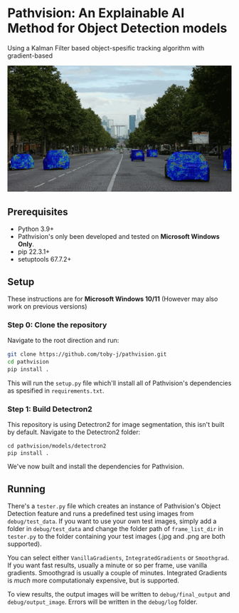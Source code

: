 # Pathvision: An Explainable AI Method for Object Detection models

Using a Kalman Filter based object-spesific tracking algorithm with gradient-based 

![Pathvision gif demo](docs/assets/demo.gif)

## Prerequisites
- Python 3.9+
- Pathvision's only been developed and tested on **Microsoft Windows Only**.
- pip 22.3.1+
- setuptools 67.7.2+

## Setup
These instructions are for **Microsoft Windows 10/11** (However may also work on previous versions)

### **Step 0: Clone the repository**
Navigate to the root direction and run:
```bash
git clone https://github.com/toby-j/pathvision.git
cd pathvision
pip install .
```
This will run the `setup.py` file which'll install all of Pathvision's dependencies as spesified in `requirements.txt`.

### **Step 1: Build Detectron2**
This repository is using Detectron2 for image segmentation, this isn't built by default.
Navigate to the Detectron2 folder:
```
cd pathvision/models/detectron2
pip install .
```
We've now built and install the dependencies for Pathvision.

## Running
There's a `tester.py` file which creates an instance of Pathvision's Object Detection feature and runs a predefined test using images from `debug/test_data`. 
If you want to use your own test images, simply add a folder in `debug/test_data` and change the folder path of `frame_list_dir` in `tester.py` to the folder containing your test images (.jpg and .png are both supported).

You can select either `VanillaGradients`, `IntegratedGradients` or `Smoothgrad`. If you want fast results, usually a minute or so per frame, use vanilla gradients. Smoothgrad is usually a couple of minutes. Integrated Gradients is *much* more computationaly expensive, but is supported.

To view results, the output images will be written to `debug/final_output` and `debug/output_image`. Errors will be written in the `debug/log` folder.
